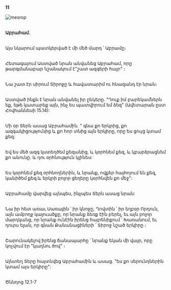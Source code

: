 **11**

![mesrop](https://volamar.ru/audio_video/foto/01/detbible/B34.BMP)

\
**Աբրահամ.**

\
Այս նկարում պատկերված է մի մեծ մարդ ՝ Աբրամը։

\
Հետագայում Աստված նրան անվանեց Աբրահամ, որը թարգմանաբար նշանակում է"շատ ազգերի հայր" ։

\
Նա շատ էր սիրում Տիրոջը և հավատարիմ ու հնազանդ էր նրան։

\
Աստված ինքն է նրան անվանել իր ընկերը. "Դուք իմ բարեկամներն եք, եթե կատարեք այն, ինչ ես պատվիրում եմ ձեզ" (Ավետարան ըստ Հովհաննեսի 15.14):

\
Մի օր Տերն ասաց Աբրահամին. " գնա քո երկրից, քո ազգակիցությունից և քո հոր տնից այն երկիրը, որը ես ցույց կտամ քեզ:

\
Եվ ես մեծ ազգ կստեղծեմ քեզանից, և կօրհնեմ քեզ, և կբարձրացնեմ քո անունը. և դու օրհնություն կլինես:

\
Ես կօրհնեմ քեզ օրհնողներին, և նրանք, ովքեր հայհոյում են քեզ, կանիծեմ քեզ.և երկրի բոլոր ցեղերը կօրհնվեն քո մեջ":

\
Աբրահամը վարվեց այնպես, ինչպես Տերն ասաց նրան:

\
Նա իր հետ առաւ Սառային ՝ իր կնոջը, Ղովտին ՝ իր եղբօր Որդուն, այն ամբողջ կալուածքը, որ նրանք ձեռք էին բերել, եւ այն բոլոր մարդկանց, որ նրանք ունէին իրենց հայրենիքում ՝ Խառանում, եւ դուրս ելան, որ գնան Քանանացիների ՝ Տիրոջ նշած երկիրը ։

\
Շարունակելով իրենց ճանապարհը ՝ նրանք եկան մի վայր, որը կոչվում էր "կաղնու ծով" ։

\
Այնտեղ Տերը հայտնվեց Աբրահամին և ասաց. "ես քո սերունդներին կտամ այս երկիրը":

\
Ծննդոց 12.1-7

